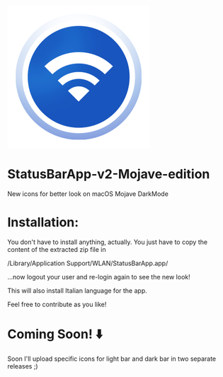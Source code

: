 ![TITLE](https://github.com/Swearie/StatusBarApp-v2-Mojave-edition/blob/master/sbamd_dynamic.png)

# StatusBarApp-v2-Mojave-edition
New icons for better look on macOS Mojave DarkMode

# Installation:
You don't have to install anything, actually.
You just have to copy the content of the extracted zip file in

/Library/Application Support/WLAN/StatusBarApp.app/

...now logout your user and re-login again to see the new look!

This will also install Italian language for the app.

Feel free to contribute as you like!


# Coming Soon! ⬇️
Soon I'll upload specific icons for light bar and dark bar in two separate releases ;)
